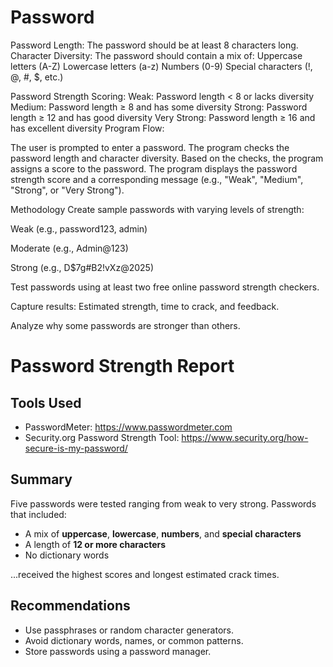 # Password

Password Length: The password should be at least 8 characters long. Character Diversity: The password should contain a mix of: Uppercase letters (A-Z) Lowercase letters (a-z) Numbers (0-9) Special characters (!, @, #, $, etc.)

Password Strength Scoring: Weak: Password length < 8 or lacks diversity Medium: Password length ≥ 8 and has some diversity Strong: Password length ≥ 12 and has good diversity Very Strong: Password length ≥ 16 and has excellent diversity Program Flow:

The user is prompted to enter a password. The program checks the password length and character diversity. Based on the checks, the program assigns a score to the password. The program displays the password strength score and a corresponding message (e.g., "Weak", "Medium", "Strong", or "Very Strong").

Methodology
Create sample passwords with varying levels of strength:

Weak (e.g., password123, admin)

Moderate (e.g., Admin@123)

Strong (e.g., D$7g#B2!vXz@2025)

Test passwords using at least two free online password strength checkers.

Capture results: Estimated strength, time to crack, and feedback.

Analyze why some passwords are stronger than others.

# Password Strength Report

## Tools Used
- PasswordMeter: https://www.passwordmeter.com
- Security.org Password Strength Tool: https://www.security.org/how-secure-is-my-password/

## Summary
Five passwords were tested ranging from weak to very strong. Passwords that included:
- A mix of **uppercase**, **lowercase**, **numbers**, and **special characters**
- A length of **12 or more characters**
- No dictionary words

...received the highest scores and longest estimated crack times.

## Recommendations
- Use passphrases or random character generators.
- Avoid dictionary words, names, or common patterns.
- Store passwords using a password manager.
